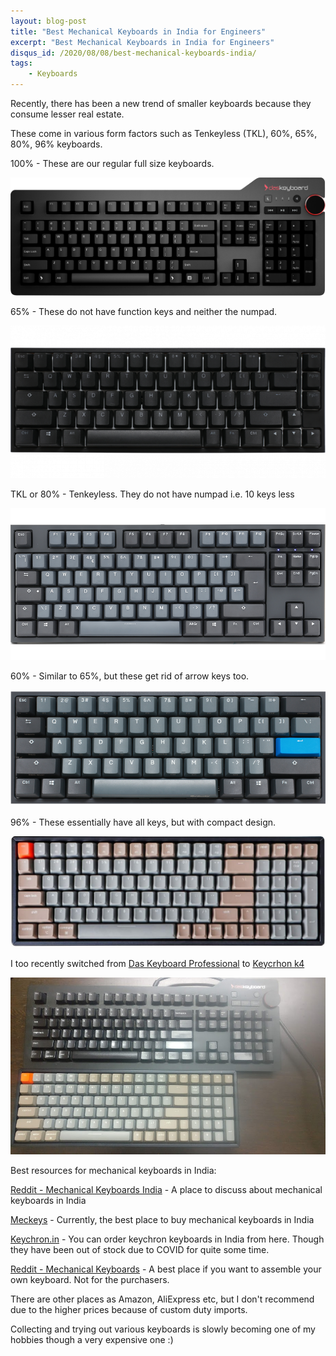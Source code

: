 ```yaml
---
layout: blog-post
title: "Best Mechanical Keyboards in India for Engineers"
excerpt: "Best Mechanical Keyboards in India for Engineers"
disqus_id: /2020/08/08/best-mechanical-keyboards-india/
tags:
    - Keyboards
---
```


Recently, there has been a new trend of smaller keyboards because they consume
lesser real estate.

These come in various form factors such as Tenkeyless (TKL), 60%, 65%, 80%, 96%
keyboards. 

100% - These are our regular full size keyboards.


<img src='/images/Blog/100.png' width=600px />

65% - These do not have function keys and neither the numpad.

<img src='/images/Blog/65.png' />

TKL or 80% - Tenkeyless. They do not have numpad i.e. 10 keys less

<img src='/images/Blog/tkl.png' width=600px />

60% - Similar to 65%, but these get rid of arrow keys too.

<img src='/images/Blog/60.png' width=600px />

96% - These essentially have all keys, but with compact design.

<img src='/images/Blog/96.jpg' width=600px />

I too recently switched from [Das Keyboard Professional](https://www.daskeyboard.com/daskeyboard-4-professional/) to [Keycrhon k4](https://www.keychron.com/products/keychron-k4-wireless-mechanical-keyboard)


<img src='/images/Blog/keyboard.jpg' width=600px/>

Best resources for mechanical keyboards in India:


[Reddit - Mechanical Keyboards India](https://www.reddit.com/r/mkindia/) - A
place to discuss about mechanical keyboards in India

[Meckeys](https://www.meckeys.com/category/keyboard/) - Currently, the best
place to buy mechanical keyboards in India

[Keychron.in](https://keychron.in/) - You can order keychron keyboards in India
from here. Though they have been out of stock due to COVID for quite some time.

[Reddit - Mechanical Keyboards](https://www.reddit.com/r/MechanicalKeyboards/) -
A best place if you want to assemble your own keyboard. Not for the purchasers.

There are other places as Amazon, AliExpress etc, but I don't recommend due to
the higher prices because of custom duty imports.

Collecting and trying out various keyboards is slowly becoming one of my hobbies
though a very expensive one :)
